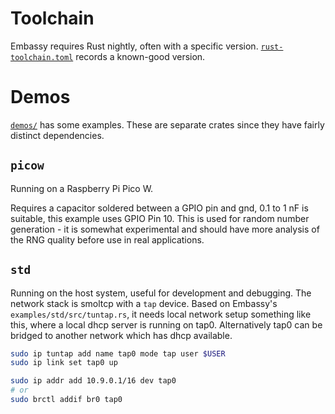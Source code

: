 # Toolchain

Embassy requires Rust nightly, often with a specific version.
[`rust-toolchain.toml`](rust-toolchain.toml) records a known-good version.

# Demos

[`demos/`](demos/) has some examples. These are separate crates since they have fairly distinct dependencies.

## `picow`

Running on a Raspberry Pi Pico W.

Requires a capacitor soldered between a GPIO pin and gnd, 0.1 to 1 nF is suitable, this example uses GPIO Pin 10.
This is used for random number generation - it is somewhat experimental and should have more analysis
of the RNG quality before use in real applications.

## `std`

Running on the host system, useful for development and debugging.
The network stack is smoltcp with a `tap` device. Based on Embassy's `examples/std/src/tuntap.rs`, it needs
local network setup something like this, where a local dhcp server is running on tap0. Alternatively tap0
can be bridged to another network which has dhcp available.

```sh
sudo ip tuntap add name tap0 mode tap user $USER
sudo ip link set tap0 up

sudo ip addr add 10.9.0.1/16 dev tap0
# or
sudo brctl addif br0 tap0
```
